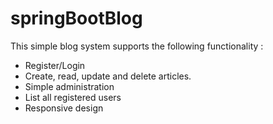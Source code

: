# springBootBlog

This simple blog system supports the following functionality :
- Register/Login
- Create, read, update and delete articles.
- Simple administration
- List all registered users
- Responsive design